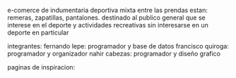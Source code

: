 e-comerce de indumentaria deportiva mixta entre las prendas estan: remeras, zapatillas, pantalones.
destinado al publico general que se interese en el deporte y actividades recreativas
sin interesarse en un deporte en particular 

integrantes:
fernando lepe: programador y base de datos 
francisco quiroga: programador y organizador
nahir cabezas: programador y diseño grafico

paginas de inspiracion:
